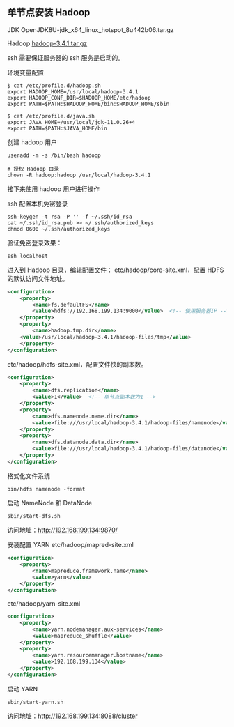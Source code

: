 ## 单节点安装 Hadoop
JDK OpenJDK8U-jdk_x64_linux_hotspot_8u442b06.tar.gz

Hadoop [hadoop-3.4.1.tar.gz](https://mirrors.tuna.tsinghua.edu.cn/apache/hadoop/common/stable/hadoop-3.4.1.tar.gz)

ssh 需要保证服务器的 ssh 服务是启动的。

环境变量配置
```
$ cat /etc/profile.d/hadoop.sh 
export HADOOP_HOME=/usr/local/hadoop-3.4.1
export HADOOP_CONF_DIR=$HADOOP_HOME/etc/hadoop
export PATH=$PATH:$HADOOP_HOME/bin:$HADOOP_HOME/sbin

$ cat /etc/profile.d/java.sh 
export JAVA_HOME=/usr/local/jdk-11.0.26+4
export PATH=$PATH:$JAVA_HOME/bin
```

创建 hadoop 用户
```
useradd -m -s /bin/bash hadoop

# 授权 Hadoop 目录
chown -R hadoop:hadoop /usr/local/hadoop-3.4.1
```

接下来使用 hadoop 用户进行操作

ssh 配置本机免密登录
```shell
ssh-keygen -t rsa -P '' -f ~/.ssh/id_rsa
cat ~/.ssh/id_rsa.pub >> ~/.ssh/authorized_keys
chmod 0600 ~/.ssh/authorized_keys
```

验证免密登录效果：
```
ssh localhost
```


进入到 Hadoop 目录，编辑配置文件：
etc/hadoop/core-site.xml，配置 HDFS 的默认访问文件地址。
```xml
<configuration>
    <property>
        <name>fs.defaultFS</name>
        <value>hdfs://192.168.199.134:9000</value>  <!-- 使用服务器IP -->
    </property>
    <property>
        <name>hadoop.tmp.dir</name>
	<value>/usr/local/hadoop-3.4.1/hadoop-files/tmp</value>
    </property>
</configuration>
```

etc/hadoop/hdfs-site.xml，配置文件快的副本数。
```xml
<configuration>
    <property>
        <name>dfs.replication</name>
        <value>1</value>  <!-- 单节点副本数为1 -->
    </property>
    <property>
        <name>dfs.namenode.name.dir</name>
        <value>file:///usr/local/hadoop-3.4.1/hadoop-files/namenode</value>
    </property>
    <property>
        <name>dfs.datanode.data.dir</name>
		<value>file:///usr/local/hadoop-3.4.1/hadoop-files/datanode</value>
    </property>
</configuration>
```


格式化文件系统
```shell
bin/hdfs namenode -format
```

启动 NameNode 和 DataNode
```
sbin/start-dfs.sh
```

访问地址：http://192.168.199.134:9870/

安装配置 YARN
etc/hadoop/mapred-site.xml
```xml
<configuration>
    <property>
        <name>mapreduce.framework.name</name>
        <value>yarn</value>
    </property>
</configuration>
```

etc/hadoop/yarn-site.xml
```xml
<configuration>
    <property>
        <name>yarn.nodemanager.aux-services</name>
        <value>mapreduce_shuffle</value>
    </property>
    <property>
        <name>yarn.resourcemanager.hostname</name>
        <value>192.168.199.134</value>
    </property>
</configuration>
```

启动 YARN
```shell
sbin/start-yarn.sh
```

访问地址：http://192.168.199.134:8088/cluster